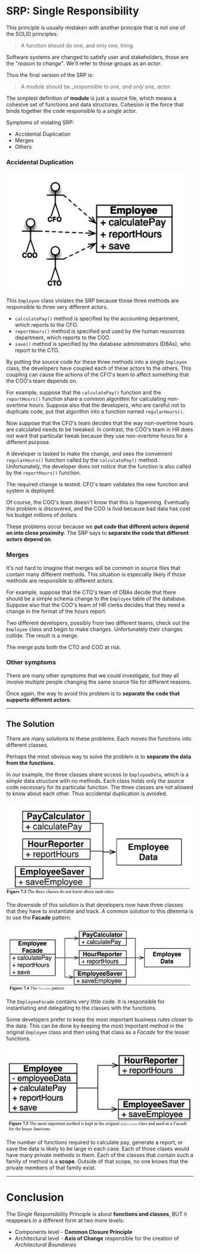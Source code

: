 # SRP: Single Responsibility

This principle is usually mistaken with another principle that is not one of the SOLID principles:

> A function should do one, and only one, thing.

Software systems are changed to satisfy user and stakeholders, those are the "_reason to change_". We'll refer to those groups as an _actor_.

Thus the final version of the SRP is:

> A module should be __responsible to one, and only one, actor_.

The simplest definition of __module__ is just a source file, which means a cohesive set of functions and data structures. Cohesion is the force that binds together the code responsible to a single actor.

Symptoms of violating SRP:

* Accidental Duplication
* Merges
* Others

### Accidental Duplication

![SRP Accidental Duplication](./srp-violation-1.png)

This `Employee` class violates the SRP because those three methods are responsible to three very different actors.

* `calculatePay()` method is specified by the accounting department, which reports to the CFO.
* `reportHours()` method is specified and used by the human resources department, which reports to the COO.
* `save()` method is specified by the database administrators (DBAs), who report to the CTO.

By putting the source code for these three methods into a single `Employee` class, the developers have coupled each of these actors to the others. This coupling can cause the actions of the CFO's team to affect something that the COO's team depends on.

For example, suppose that the `calculatePay()` function and the `reportHours()` function share a common algorithm for calculating non-overtime hours. Suppose also that the developers, who are careful not to duplicate code, put that algorithm into a function named `regularHours()`.

Now suppose that the CFO's team decides that the way non-overtime hours are calculated needs to be tweaked. In contrast, the COO's team in HR does not want that particular tweak because they use non-overtime hours for a different purpose.

A developer is tasked to make the change, and sees the convenient `regularHours()` function called by the `calculatePay()` method. Unfortunately, the developer does not notice that the function is also called by the `reportHours()` function.

The required change is tested. CFO's team validates the new function and system is deployed.

Of course, the COO's team doesn't know that this is hapenning. Eventually this problem is discovered, and the COO is livid because bad data has cost his budget millions of dollars.

These problems occur because we __put code that different actors depend on into close proximity__. The SRP says to __separate the code that different actors depend on__.

### Merges

It's not hard to imagine that merges will be common in source files that contain many different methods. This situation is especially likely if those methods are responsible to different actors.

For example, suppose that the CTO's team of DBAs decide that there should be a simple schema change to the `Employee` table of the database. Suppose also that the COO's team of HR clerks decides that they need a change in the format of the hours report.

Two different developers, possibly from two different teams, check out the `Employee` class and begin to make changes. Unfortunately their changes collide. The result is a merge.

The merge puts both the CTO and COO at risk.

### Other symptoms

There are many other symptoms that we could investigate, but they all involve multiple people changing the same source file for different reasons.

Once again, the way to avoid this problem is to __separate the code that supports different actors__.

---

## The Solution

There are many solutions to these problems. Each moves the functions into different classes.

Perhaps the most obvious way to solve the problem is to __separate the data from the functions__. 

In our example, the three classes share access to `EmployeeData`, which is a simple data structure with no methods. Each class holds only the source code necessary for its particular function. The three classes are not allowed to know about each other. Thus accidental duplication is avoided.

![SRP solution 1](./srp-solution-1.png)

The downside of this solution is that developers now have three classes that they have to instantiate and track. A common solution to this dilemma is to use the __Facade__ pattern.

![SRP solution 2](./srp-solution-2.png)

The `EmployeeFacade` contains very little code. It is responsible for instantiating and delegating to the classes with the functions.

Some developers prefer to keep the most important business rules closer to the data. This can be done by keeping the most important method in the original `Employee` class and then using that class as a _Facade_ for the lesser functions.

![SRP solution 3](./srp-solution-3.png)

The number of functions required to calculate pay, generate a report, or save the data is likely to be large in each case. Each of those clases would have many _private_ methods in them. Each of the classes that contain such a family of method is a __scope__. Outside of that scope, no one knows that the private members of that family exist.

---

# Conclusion

The Single Responsibility Principle is about __functions and classes__, BUT it reappears in a different form at two more levels:

* Components level - __Common Closure Principle__
* Architectural level - __Axis of Change__ responsible for the creation of _Architectural Boundaries_
